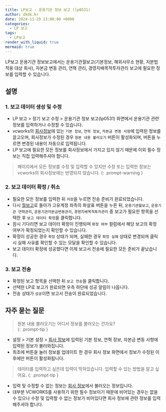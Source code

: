 ```yaml
---
title: LP보고 - 운용기관 정보 보고 (lp0531)
author: dkdk.kr
date: 2024-11-29 13:00:00 +0800
categories:
  - LP 보고
tags:
  - LP보고
render_with_liquid: true
mermaid: true
---
```

LP보고 운용기관 정보보고에서는 운용기관월보고(기본정보, 해외사무소 현황, 지분법적용 대상 회사), 자본금 변동 관리, 연혁 관리, 경영지배목적투자관리 보고에 필요한 정보를 입력할 수 있습니다.

## 설명  
### 1. 보고 데이터 생성 및 수정
- LP 보고 > 정기 보고 수정 > 운용기관 정보 보고(lp0531) 화면에서 운용기관 관련 정보를 입력하거나 수정할 수 있습니다. 
-  vcworks의 [회사정보](https://vcworks.kr/se0051)에 있는 `기본 정보`, `연혁 정보`, `자본금 변동 사항`에 입력된 정보를 끌고오며, 회사정보가 수정된 경우 `원본 내용 불러오기` 버튼이 활성화되며, 버튼을 누르면 변경된 내용이 자동으로 입력됩니다. 
- LP 보고에 필요한 모든 정보를 회사정보에서 가지고 있지 않기 때문에 이외 필수 정보는 직접 입력해주셔야 합니다. 

> 페이지에서 모든 정보를 수정 및 입력할 수 있지만 수정 또는 입력한 정보는 vcworks의 회사정보에는 반영되지 않습니다.
{: .prompt-warning }

### 2. 보고 데이터 확정 / 취소 
 - 필요한 모든 정보를 입력한 뒤 `저장`을 누르면 전송 준비가 완료되었습니다. 
- 다시 [월보고](https://vcworks.kr/lc0101)로 돌아가 고유계정 좌측의 화살표 버튼을 누른 뒤, `운용기관월보고`, `운용기관 연혁관리`, `운용기관자본금변동관리`, `경영지배목적투자관리` 중 보고가 필요한 항목을 선택한 후 `보고 데이터 확정`을 클릭합니다. 
- 잠시 기다리면 보고 데이터 확정이 진행되며 `확정 여부` 컬럼에서 해당 보고의 확정 여부가 확정되었는지 확인할 수 있습니다. 
- 확정이 성공한 경우 `확정` 상태가 되며, 실패한 경우 `확정 실패` 상태로 변경되며 클릭 시 실패 사유를 확인할 수 있는 모달을 확인할 수 있습니다. 
- 보고 데이터 확정에 성공했다면 이제 보고서 전송에 필요한 모든 준비가 끝났습니다.

### 3. 보고 전송 
- 확정된 보고 항목을 선택한 뒤 `보고 전송`을 클릭합니다. 
- 선택한 LP로 보고가 완료되면 우측 하단에 성공 알림이 나옵니다. 
- 전송 상태가 `성공`이면 보고서 전송이 완료되었습니다.

## 자주 묻는 질문 
> 원본 내용 불러오기는 어디서 정보를 불러오는 건가요?  
{: .prompt-tip }

- 설정 > 기본 설정 > [회사 정보](https://vcworks.kr/se0051)에 입력된 기본 정보, 연혁 정보, 자본금 변동 사항에 입력된 정보가 불러와집니다.
- 최초에 버튼을 눌러 정보를 업데이트 한 경우 회사 정보 화면에서 정보가 수정된 이후에만 버튼이 활성화됩니다. 

> 데이터를 입력하고 싶은데 입력이 막혀있습니다. 입력할 수 있는 방법을 알고 싶어요.
{: .prompt-tip }

- 입력 및 수정할 수 없는 정보는 [회사 정보](https://vcworks.kr/se0051)에서 불러오는 정보입니다. 
- 대부분 VCWORKS를 사용하기 위한 필수 정보이기 때문에 비어있는 경우는 없을 수 있으나 수정 및 입력할 수 없는 정보가 비어있다면 회사 정보에 관련 정보를 입력해주셔야 합니다.